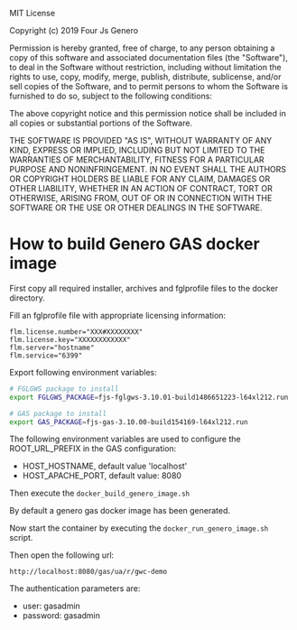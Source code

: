  MIT License
 
Copyright (c) 2019 Four Js Genero
 
 Permission is hereby granted, free of charge, to any person obtaining a copy
 of this software and associated documentation files (the "Software"), to deal
 in the Software without restriction, including without limitation the rights
 to use, copy, modify, merge, publish, distribute, sublicense, and/or sell
 copies of the Software, and to permit persons to whom the Software is
 furnished to do so, subject to the following conditions:
 
 The above copyright notice and this permission notice shall be included in all
 copies or substantial portions of the Software.
 
 THE SOFTWARE IS PROVIDED "AS IS", WITHOUT WARRANTY OF ANY KIND, EXPRESS OR
 IMPLIED, INCLUDING BUT NOT LIMITED TO THE WARRANTIES OF MERCHANTABILITY,
 FITNESS FOR A PARTICULAR PURPOSE AND NONINFRINGEMENT. IN NO EVENT SHALL THE
 AUTHORS OR COPYRIGHT HOLDERS BE LIABLE FOR ANY CLAIM, DAMAGES OR OTHER
 LIABILITY, WHETHER IN AN ACTION OF CONTRACT, TORT OR OTHERWISE, ARISING FROM,
 OUT OF OR IN CONNECTION WITH THE SOFTWARE OR THE USE OR OTHER DEALINGS IN THE
 SOFTWARE.

How to build Genero GAS docker image
====================================

First copy all required installer, archives and fglprofile
files to the docker directory.

Fill an fglprofile file with appropriate licensing information:

```
flm.license.number="XXX#XXXXXXXX"
flm.license.key="XXXXXXXXXXXX"
flm.server="hostname"
flm.service="6399"
```

Export following environment variables:

```bash
# FGLGWS package to install
export FGLGWS_PACKAGE=fjs-fglgws-3.10.01-build1486651223-l64xl212.run

# GAS package to install
export GAS_PACKAGE=fjs-gas-3.10.00-build154169-l64xl212.run
```

The following environment variables are used to configure the ROOT_URL_PREFIX
in the GAS configuration:
* HOST_HOSTNAME, default value 'localhost'
* HOST_APACHE_PORT, default value: 8080

Then execute the `docker_build_genero_image.sh`

By default a genero gas docker image has been generated.

Now start the container by executing the `docker_run_genero_image.sh` script.

Then open the following url:

    http://localhost:8080/gas/ua/r/gwc-demo

The authentication parameters are:
  - user: gasadmin
  - password: gasadmin

